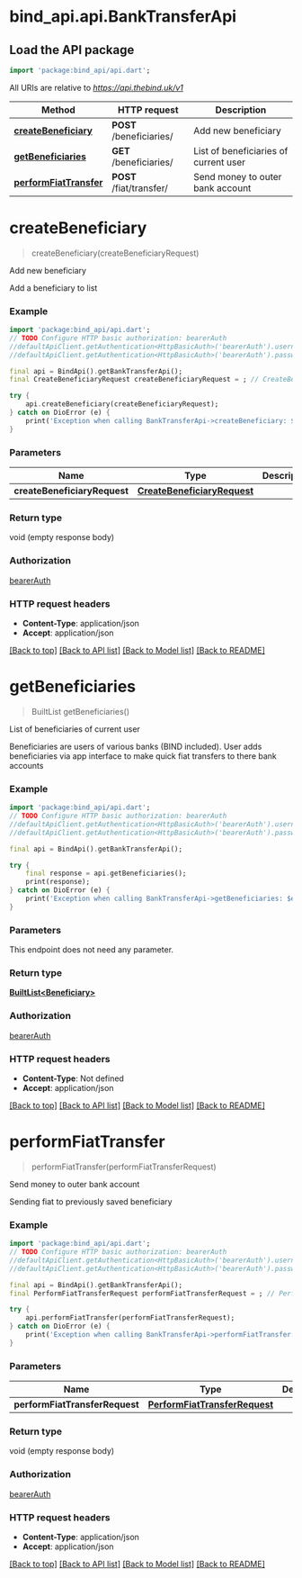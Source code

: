 # bind_api.api.BankTransferApi

## Load the API package
```dart
import 'package:bind_api/api.dart';
```

All URIs are relative to *https://api.thebind.uk/v1*

Method | HTTP request | Description
------------- | ------------- | -------------
[**createBeneficiary**](BankTransferApi.md#createbeneficiary) | **POST** /beneficiaries/ | Add new beneficiary
[**getBeneficiaries**](BankTransferApi.md#getbeneficiaries) | **GET** /beneficiaries/ | List of beneficiaries of current user
[**performFiatTransfer**](BankTransferApi.md#performfiattransfer) | **POST** /fiat/transfer/ | Send money to outer bank account


# **createBeneficiary**
> createBeneficiary(createBeneficiaryRequest)

Add new beneficiary

Add a beneficiary to list

### Example
```dart
import 'package:bind_api/api.dart';
// TODO Configure HTTP basic authorization: bearerAuth
//defaultApiClient.getAuthentication<HttpBasicAuth>('bearerAuth').username = 'YOUR_USERNAME'
//defaultApiClient.getAuthentication<HttpBasicAuth>('bearerAuth').password = 'YOUR_PASSWORD';

final api = BindApi().getBankTransferApi();
final CreateBeneficiaryRequest createBeneficiaryRequest = ; // CreateBeneficiaryRequest | 

try {
    api.createBeneficiary(createBeneficiaryRequest);
} catch on DioError (e) {
    print('Exception when calling BankTransferApi->createBeneficiary: $e\n');
}
```

### Parameters

Name | Type | Description  | Notes
------------- | ------------- | ------------- | -------------
 **createBeneficiaryRequest** | [**CreateBeneficiaryRequest**](CreateBeneficiaryRequest.md)|  | [optional] 

### Return type

void (empty response body)

### Authorization

[bearerAuth](../README.md#bearerAuth)

### HTTP request headers

 - **Content-Type**: application/json
 - **Accept**: application/json

[[Back to top]](#) [[Back to API list]](../README.md#documentation-for-api-endpoints) [[Back to Model list]](../README.md#documentation-for-models) [[Back to README]](../README.md)

# **getBeneficiaries**
> BuiltList<Beneficiary> getBeneficiaries()

List of beneficiaries of current user

Beneficiaries are users of various banks (BIND included). User adds beneficiaries via app interface to make quick fiat transfers to there bank accounts

### Example
```dart
import 'package:bind_api/api.dart';
// TODO Configure HTTP basic authorization: bearerAuth
//defaultApiClient.getAuthentication<HttpBasicAuth>('bearerAuth').username = 'YOUR_USERNAME'
//defaultApiClient.getAuthentication<HttpBasicAuth>('bearerAuth').password = 'YOUR_PASSWORD';

final api = BindApi().getBankTransferApi();

try {
    final response = api.getBeneficiaries();
    print(response);
} catch on DioError (e) {
    print('Exception when calling BankTransferApi->getBeneficiaries: $e\n');
}
```

### Parameters
This endpoint does not need any parameter.

### Return type

[**BuiltList&lt;Beneficiary&gt;**](Beneficiary.md)

### Authorization

[bearerAuth](../README.md#bearerAuth)

### HTTP request headers

 - **Content-Type**: Not defined
 - **Accept**: application/json

[[Back to top]](#) [[Back to API list]](../README.md#documentation-for-api-endpoints) [[Back to Model list]](../README.md#documentation-for-models) [[Back to README]](../README.md)

# **performFiatTransfer**
> performFiatTransfer(performFiatTransferRequest)

Send money to outer bank account

Sending fiat to previously saved beneficiary

### Example
```dart
import 'package:bind_api/api.dart';
// TODO Configure HTTP basic authorization: bearerAuth
//defaultApiClient.getAuthentication<HttpBasicAuth>('bearerAuth').username = 'YOUR_USERNAME'
//defaultApiClient.getAuthentication<HttpBasicAuth>('bearerAuth').password = 'YOUR_PASSWORD';

final api = BindApi().getBankTransferApi();
final PerformFiatTransferRequest performFiatTransferRequest = ; // PerformFiatTransferRequest | 

try {
    api.performFiatTransfer(performFiatTransferRequest);
} catch on DioError (e) {
    print('Exception when calling BankTransferApi->performFiatTransfer: $e\n');
}
```

### Parameters

Name | Type | Description  | Notes
------------- | ------------- | ------------- | -------------
 **performFiatTransferRequest** | [**PerformFiatTransferRequest**](PerformFiatTransferRequest.md)|  | [optional] 

### Return type

void (empty response body)

### Authorization

[bearerAuth](../README.md#bearerAuth)

### HTTP request headers

 - **Content-Type**: application/json
 - **Accept**: application/json

[[Back to top]](#) [[Back to API list]](../README.md#documentation-for-api-endpoints) [[Back to Model list]](../README.md#documentation-for-models) [[Back to README]](../README.md)

